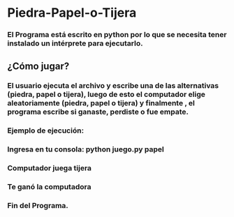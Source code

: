 # Piedra-Papel-o-Tijera
### El Programa está escrito en python por lo que se necesita tener instalado un intérprete para ejecutarlo.
## ¿Cómo jugar?
### El usuario ejecuta el archivo y escribe una de las alternativas (piedra, papel o tijera), luego de esto el computador elige aleatoriamente (piedra, papel o tijera) y finalmente , el programa escribe si ganaste, perdiste o fue empate.
### Ejemplo de ejecución:
### Ingresa en tu consola: python juego.py papel
### Computador juega tijera
### Te ganó la computadora
### Fin del Programa.
